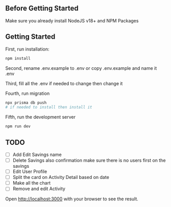 ## Before Getting Started

Make sure you already install NodeJS v18+ and NPM Packages

## Getting Started

First, run installation:

```bash
npm install
```

Second, rename .env.example to .env or copy .env.example and name it .env

Third, fill all the .env if needed to change then change it

Fourth, run migration

```bash
npx prisma db push
# if needed to install then install it
```

Fifth, run the development server

```bash
npm run dev
```

## TODO

-  [ ] Add Edit Savings name
-  [ ] Delete Savings also confirmation make sure there is no users first on the savings
-  [ ] Edit User Profile
-  [ ] Split the card on Activity Detail based on date
-  [ ] Make all the chart
-  [ ] Remove and edit Activity

Open [http://localhost:3000](http://localhost:3000) with your browser to see the result.
